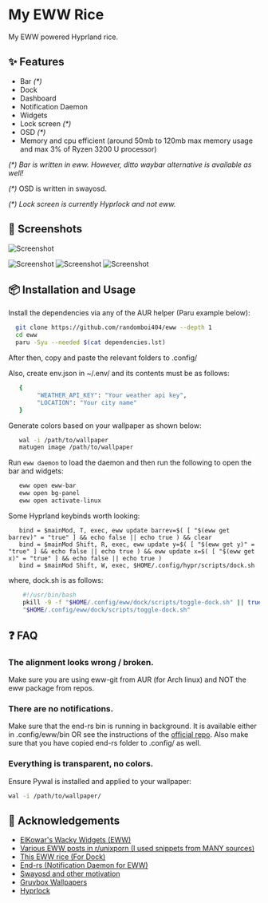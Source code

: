 
# My EWW Rice

My EWW powered Hyprland rice.


## ✨ Features

- Bar *(\*)*
- Dock
- Dashboard
- Notification Daemon
- Widgets
- Lock screen *(\*)*
- OSD *(\*)*
- Memory and cpu efficient (around 50mb to 120mb max memory usage and max 3% of Ryzen 3200 U processor)

*(\*) Bar is written in eww. However, ditto waybar alternative is available as well!*

*(\*)* OSD is written in swayosd.

*(\*) Lock screen is currently Hyprlock and not eww.*

## 📸 Screenshots

![Screenshot](https://raw.githubusercontent.com/randomboi404/eww/refs/heads/main/.assets/ss.png)

![Screenshot](https://raw.githubusercontent.com/randomboi404/eww/refs/heads/main/.assets/ss2.png)
![Screenshot](https://raw.githubusercontent.com/randomboi404/eww/refs/heads/main/.assets/ss3.png)
![Screenshot](https://raw.githubusercontent.com/randomboi404/eww/refs/heads/main/.assets/ss1.png)
## 📦 Installation and Usage

Install the dependencies via any of the AUR helper (Paru example below):

```bash
  git clone https://github.com/randomboi404/eww --depth 1
  cd eww
  paru -Syu --needed $(cat dependencies.lst)
```
After then, copy and paste the relevant folders to .config/

Also, create env.json in ~/.env/ and its contents must be as follows:

```bash
   {
        "WEATHER_API_KEY": "Your weather api key",
        "LOCATION": "Your city name"
   }
```

Generate colors based on your wallpaper as shown below:

```bash
   wal -i /path/to/wallpaper
   matugen image /path/to/wallpaper
```

Run `eww daemon` to load the daemon and then run the following to open the bar and widgets:

```bash
   eww open eww-bar
   eww open bg-panel
   eww open activate-linux
```

Some Hyprland keybinds worth looking:

```
   bind = $mainMod, T, exec, eww update barrev=$( [ "$(eww get barrev)" = "true" ] && echo false || echo true ) && clear
   bind = $mainMod Shift, R, exec, eww update y=$( [ "$(eww get y)" = "true" ] && echo false || echo true ) && eww update x=$( [ "$(eww get x)" = "true" ] && echo false || echo true )
   bind = $mainMod Shift, W, exec, $HOME/.config/hypr/scripts/dock.sh
```

where, dock.sh is as follows:
```bash
    #!/usr/bin/bash
    pkill -9 -f "$HOME/.config/eww/dock/scripts/toggle-dock.sh" || true
    "$HOME/.config/eww/dock/scripts/toggle-dock.sh"
```
    
## ❓ FAQ

### The alignment looks wrong / broken.

Make sure you are using eww-git from AUR (for Arch linux) and NOT the eww package from repos.

### There are no notifications.
Make sure that the end-rs bin is running in background. It is available either in .config/eww/bin OR see the instructions of the [official repo](https://github.com/Dr-42/end-rs). Also make sure that you have copied end-rs folder to .config/ as well.

### Everything is transparent, no colors.

Ensure Pywal is installed and applied to your wallpaper:
```bash
wal -i /path/to/wallpaper/
```

## 🙏 Acknowledgements

 - [ElKowar's Wacky Widgets (EWW)](https://elkowar.github.io/eww/eww.html)
 - [Various EWW posts in r/unixporn (I used snippets from MANY sources)](https://www.reddit.com/r/unixporn/)
 - [This EWW rice (For Dock)](https://github.com/Tail-R/xmonad_eww_dotfiles/tree/main)
- [End-rs (Notification Daemon for EWW)](https://github.com/Dr-42/end-rs)
- [Swayosd and other motivation](https://github.com/tr1xem)
- [Gruvbox Wallpapers](https://gruvbox-wallpapers.pages.dev/)
- [Hyprlock](https://github.com/hyprwm/hyprlock)
